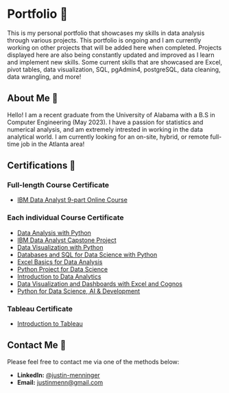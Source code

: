 # Portfolio 📄
This is my personal portfolio that showcases my skills in data analysis through various projects. This portfolio is ongoing and I am currently working on other projects that will be added here when completed. Projects displayed here are also being constantly updated and improved as I learn and implement new skills. Some current skills that are showcased are Excel, pivot tables, data visualization, SQL, pgAdmin4, postgreSQL, data cleaning, data wrangling, and more!

## About Me 👨

Hello! I am a recent graduate from the University of Alabama with a B.S in Computer Engineering (May 2023). I have a passion for statistics and numerical analysis, and am extremely intrested in working in the data analytical world. I am currently looking for an on-site, hybrid, or remote full-time job in the Atlanta area!

## Certifications 📜
### Full-length Course Certificate
- [IBM Data Analyst 9-part Online Course](https://coursera.org/share/0697a792cd20989e5e170da3b5a4ef89)
### Each individual Course Certificate
- [Data Analysis with Python](https://coursera.org/share/0285afd75d05ab6da487b23fdb7b2dbf)
- [IBM Data Analyst Capstone Project](https://coursera.org/share/b251ddf493598cad4e413952d7347a22)
- [Data Visualization with Python](https://coursera.org/share/2683cf20146b4d09a98e117f0fc27497)
- [Databases and SQL for Data Science with Python](https://coursera.org/share/c1cf6da592a84803f6ed520aa472cd63)
- [Excel Basics for Data Analysis](https://coursera.org/share/71013f8d2abfa6c0dd88963cdd94a94d)
- [Python Project for Data Science](https://coursera.org/share/e7df0c7dbfc1a8ba275aba8b4dca4a9b)
- [Introduction to Data Analytics](https://coursera.org/share/8a60447e18da2666309dada8fb831830)
- [Data Visualization and Dashboards with Excel and Cognos](https://coursera.org/share/c821fb838a7775dee5f31f59745a5450)
- [Python for Data Science, AI & Development](https://coursera.org/share/63346e9570e5aba6fed495e5dcd6bd0d)
### Tableau Certificate
- [Introduction to Tableau](https://coursera.org/share/618c77211ae559f034bc0db7887d8a2f)
## Contact Me 📧
Please feel free to contact me via one of the methods below:

- **LinkedIn:** [@justin-menninger](https://www.linkedin.com/in/justin-menninger/)
- **Email:**    justinmenn@gmail.com

